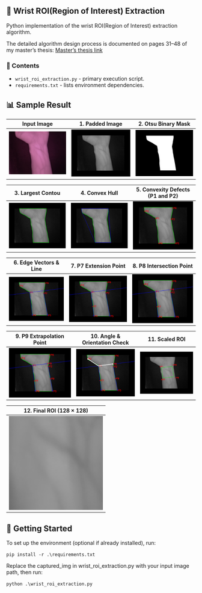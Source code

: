 ## 📝 Wrist ROI(Region of Interest) Extraction
Python implementation of the wrist ROI(Region of Interest) extraction algorithm.

The detailed algorithm design process is documented on pages 31–48 of my master’s thesis: [Master’s thesis link](https://github.com/Pathfinder1996)

### 📁 Contents
- `wrist_roi_extraction.py` - primary execution script.
- `requirements.txt` - lists environment dependencies.
 
## 📊 Sample Result
| Input Image | 1. Padded Image | 2. Otsu Binary Mask |
|-------------|--------------|-------------------|
| <img src="image/001_L_M_S1_01.png" width="250"/> | <img src="image/padded_image.png" width="250"/> | <img src="image/thresholded_image.png" width="250"/> |

| 3. Largest Contou | 4. Convex Hull | 5. Convexity Defects (P1 and P2) |
|---------------|------------|----------------|
| <img src="image/contour_image.png" width="250"/> | <img src="image/hull_image.png" width="250"/> | <img src="image/defects_image.png" width="250"/> |

| 6. Edge Vectors & Line | 7. P7 Extension Point | 8. P8 Intersection Point |
|---------------|------------|----------------|
| <img src="image/lines_image.png" width="250"/> | <img src="image/P7_image.png" width="250"/> | <img src="image/P8_image.png" width="250"/> |

| 9. P9 Extrapolation Point | 10. Angle & Orientation Check | 11. Scaled ROI |
|---------------|------------|----------------|
| <img src="image/P9_image.png" width="250"/> | <img src="image/angle_direction_image.png" width="250"/> | <img src="image/scaled_ROI_image.png" width="250"/> |

| 12. Final ROI (128 × 128) |
|---------------|
| <img src="image/ROI.png" width="250"/> |

## 🚀 Getting Started
To set up the environment (optional if already installed), run:
```
pip install -r .\requirements.txt
```
Replace the captured_img in wrist_roi_extraction.py with your input image path, then run:
```
python .\wrist_roi_extraction.py
```
